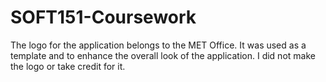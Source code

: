 # SOFT151-Coursework

The logo for the application belongs to the MET Office. It was used as a template and to enhance the overall look of the application. I did not make the logo or take credit for it.
